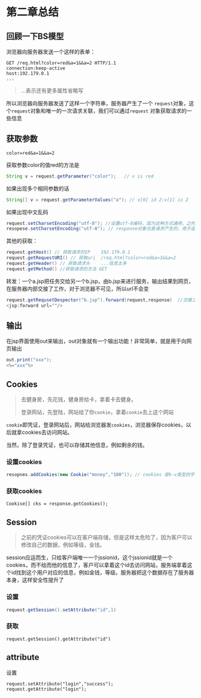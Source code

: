 # 第二章总结

## 回顾一下BS模型

浏览器向服务器发送一个这样的表单：

```http
GET /req.html?color=red&a=1&&a=2 HTTP/1.1
connection:keep-active
host:192.179.0.1
...

```

> ...表示还有更多属性省略写

所以浏览器向服务器发送了这样一个字符串，服务器产生了一个  `request`对象，这个`request`对象和唯一的一次请求关联，我们可以通过`request` 对象获取请求的一些信息

## 获取参数

```http
color=red&a=1&&a=2
```

获取参数color的值red的方法是

```java
String v = request.getParameter("color");   // v is red
```

如果出现多个相同参数的话

```java
String[] v = request.getParameterValues("a"); // v[0] id 2;v[1] is 2
```

如果出现中文乱码

```java
request.setCharsetEncoding("utf-8"); //设置utf-8编码，因为这种方式通用，之所以乱码因为默认编码不支持中文。
resopese.setCharsetEncoding("utf-8"); // response对象也是请求产生的，用于返回数据
```

其他的获取：

```java
request.getHost() // 获取请求的IP    192.179.0.1
request.getRequestURI() // 获取uri  /req.html?color=red&a=1&&a=2
request.getHeader() // 获取请求头    ...信息太多
request.getMethod() //获取请求的方法 GET
```

转发：一个a.jsp把任务交给另一个b.jsp，由b.jsp来进行服务，输出结果到网页，在服务器内部交接了工作，对于浏览器不可见，所以url不会变

```java
request.getRequsetDespector("b.jsp").forward(request,response)  //交接工作一定要把工作资料 request和response传递过去
<jsp:forward url=""/>
```

## 输出

在jsp界面使用out来输出，out对象就有一个输出功能！非常简单，就是用于向网页输出

```java
out.print("xxx");
<%="xxx"%>
```

## Cookies

> 去健身房，先花钱，健身房给卡，拿着卡去健身。
>
> 登录网站，先登陆，网站给了你`cookie`，拿着`cookie`去上这个网站

`cookie`即凭证，登录网站后，网站给浏览器发`cookies`，浏览器保存cookies，以后就拿cookies去访问网站。

当然，除了登录凭证，也可以存储其他信息，例如剩余的钱。

### 设置cookies

```java
resopnes.addCookies(new Cookie("money","100")); // cookies 是k-v类型的字符串
```

### 获取cookies

```
Cookise[] cks = response.getCookies();
```

## Session

> 之前的凭证cookies可以在客户端存储，但是这样太危险了，因为客户可以修改自己的数据，例如等级，金钱。

session应运而生，只给客户端唯一一个jssionid，这个jssionid就是一个cookies，而不给而他的信息了，客户可以拿着这个id去访问网站，服务端拿着这个id找到这个用户对应的信息，例如金钱，等级。服务器把这个数据存在了服务器本身，这样安全性提升了

### 设置

```java
request.getSession().setAttribute("id",1)
```

### 获取

```
request.getSession().getAttribute("id")
```

## attribute

设置

```
request.setAttribute("login","success");
request.getAttribute("login");
```





